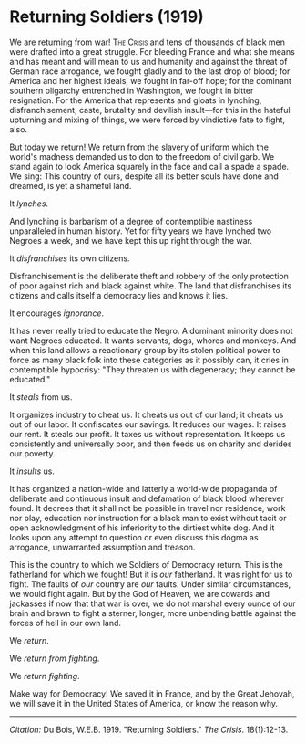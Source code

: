 <!--
title:   Returning Soldiers
author:  Du Bois, W.E.B.
journal: The Crisis
year:    1919
volume:  18
issue:   1
pages:   12-13
-->
# Returning Soldiers (1919)

We are returning from war! <span style="font-variant:small-caps;">The Crisis</span> and tens of thousands of black men were drafted into a great struggle. For bleeding France and what she means and has meant and will mean to us and humanity and against the threat of German race arrogance, we fought gladly and to the last drop of blood; for America and her highest ideals, we fought in far-off hope; for the dominant southern oligarchy entrenched in Washington, we fought in bitter resignation. For the America that represents and gloats in lynching, disfranchisement, caste, brutality and devilish insult—for this in the hateful upturning and mixing of things, we were forced by vindictive fate to fight, also.

But today we return! We return from the slavery of uniform which the world's madness demanded us to don to the freedom of civil garb. We stand again to look America squarely in the face and call a spade a spade. We sing: This country of ours, despite all its better souls have done and dreamed, is yet a shameful land.

It *lynches*.

And lynching is barbarism of a degree of contemptible nastiness unparalleled in human history. Yet for fifty years we have lynched two Negroes a week, and we have kept this up right through the war.

It *disfranchises* its own citizens.

Disfranchisement is the deliberate theft and robbery of the only protection of poor against rich and black against white. The land that disfranchises its citizens and calls itself a democracy lies and knows it lies.

It encourages *ignorance*.

It has never really tried to educate the Negro. A dominant minority does not want Negroes educated. It wants servants, dogs, whores and monkeys. And when this land allows a reactionary group by its stolen political power to force as many black folk into these categories as it possibly can, it cries in contemptible hypocrisy: "They threaten us with degeneracy; they cannot be educated."

It *steals* from us.

It organizes industry to cheat us. It cheats us out of our land; it cheats us out of our labor. It confiscates our savings. It reduces our wages. It raises our rent. It steals our profit. It taxes us without representation. It keeps us consistently and universally poor, and then feeds us on charity and derides our poverty.

It *insults* us.

It has organized a nation-wide and latterly a world-wide propaganda of deliberate and continuous insult and defamation of black blood wherever found. It decrees that it shall not be possible in travel nor residence, work nor play, education nor instruction for a black man to exist without tacit or open acknowledgment of his inferiority to the dirtiest white dog. And it looks upon any attempt to question or even discuss this dogma as arrogance, unwarranted assumption and treason.

This is the country to which we Soldiers of Democracy return. This is the fatherland for which we fought! But it is *our* fatherland. It was right for us to fight. The faults of *our* country are *our* faults. Under similar circumstances, we would fight again. But by the God of Heaven, we are cowards and jackasses if now that that war is over, we do not marshal every ounce of our brain and brawn to fight a sterner, longer, more unbending battle against the forces of hell in our own land.

We *return*.

We *return from fighting*.

We *return fighting*.

Make way for Democracy! We saved it in France, and by the Great Jehovah, we will save it in the United States of America, or know the reason why.

______________
*Citation:* Du Bois, W.E.B. 1919. "Returning Soldiers." *The Crisis*. 18(1):12-13.

